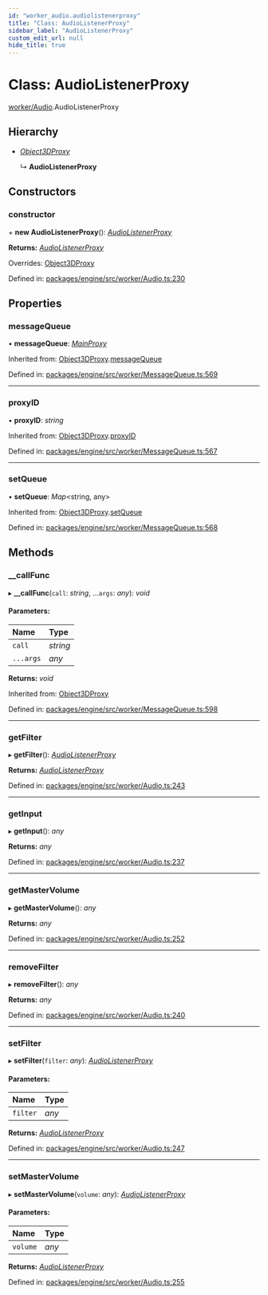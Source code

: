 ```yaml
---
id: "worker_audio.audiolistenerproxy"
title: "Class: AudioListenerProxy"
sidebar_label: "AudioListenerProxy"
custom_edit_url: null
hide_title: true
---
```


# Class: AudioListenerProxy

[worker/Audio](../modules/worker_audio.md).AudioListenerProxy

## Hierarchy

* [*Object3DProxy*](worker_messagequeue.object3dproxy.md)

  ↳ **AudioListenerProxy**

## Constructors

### constructor

\+ **new AudioListenerProxy**(): [*AudioListenerProxy*](worker_audio.audiolistenerproxy.md)

**Returns:** [*AudioListenerProxy*](worker_audio.audiolistenerproxy.md)

Overrides: [Object3DProxy](worker_messagequeue.object3dproxy.md)

Defined in: [packages/engine/src/worker/Audio.ts:230](https://github.com/xr3ngine/xr3ngine/blob/716a06460/packages/engine/src/worker/Audio.ts#L230)

## Properties

### messageQueue

• **messageQueue**: [*MainProxy*](worker_messagequeue.mainproxy.md)

Inherited from: [Object3DProxy](worker_messagequeue.object3dproxy.md).[messageQueue](worker_messagequeue.object3dproxy.md#messagequeue)

Defined in: [packages/engine/src/worker/MessageQueue.ts:569](https://github.com/xr3ngine/xr3ngine/blob/716a06460/packages/engine/src/worker/MessageQueue.ts#L569)

___

### proxyID

• **proxyID**: *string*

Inherited from: [Object3DProxy](worker_messagequeue.object3dproxy.md).[proxyID](worker_messagequeue.object3dproxy.md#proxyid)

Defined in: [packages/engine/src/worker/MessageQueue.ts:567](https://github.com/xr3ngine/xr3ngine/blob/716a06460/packages/engine/src/worker/MessageQueue.ts#L567)

___

### setQueue

• **setQueue**: *Map*<string, any\>

Inherited from: [Object3DProxy](worker_messagequeue.object3dproxy.md).[setQueue](worker_messagequeue.object3dproxy.md#setqueue)

Defined in: [packages/engine/src/worker/MessageQueue.ts:568](https://github.com/xr3ngine/xr3ngine/blob/716a06460/packages/engine/src/worker/MessageQueue.ts#L568)

## Methods

### \_\_callFunc

▸ **__callFunc**(`call`: *string*, ...`args`: *any*): *void*

#### Parameters:

Name | Type |
:------ | :------ |
`call` | *string* |
`...args` | *any* |

**Returns:** *void*

Inherited from: [Object3DProxy](worker_messagequeue.object3dproxy.md)

Defined in: [packages/engine/src/worker/MessageQueue.ts:598](https://github.com/xr3ngine/xr3ngine/blob/716a06460/packages/engine/src/worker/MessageQueue.ts#L598)

___

### getFilter

▸ **getFilter**(): [*AudioListenerProxy*](worker_audio.audiolistenerproxy.md)

**Returns:** [*AudioListenerProxy*](worker_audio.audiolistenerproxy.md)

Defined in: [packages/engine/src/worker/Audio.ts:243](https://github.com/xr3ngine/xr3ngine/blob/716a06460/packages/engine/src/worker/Audio.ts#L243)

___

### getInput

▸ **getInput**(): *any*

**Returns:** *any*

Defined in: [packages/engine/src/worker/Audio.ts:237](https://github.com/xr3ngine/xr3ngine/blob/716a06460/packages/engine/src/worker/Audio.ts#L237)

___

### getMasterVolume

▸ **getMasterVolume**(): *any*

**Returns:** *any*

Defined in: [packages/engine/src/worker/Audio.ts:252](https://github.com/xr3ngine/xr3ngine/blob/716a06460/packages/engine/src/worker/Audio.ts#L252)

___

### removeFilter

▸ **removeFilter**(): *any*

**Returns:** *any*

Defined in: [packages/engine/src/worker/Audio.ts:240](https://github.com/xr3ngine/xr3ngine/blob/716a06460/packages/engine/src/worker/Audio.ts#L240)

___

### setFilter

▸ **setFilter**(`filter`: *any*): [*AudioListenerProxy*](worker_audio.audiolistenerproxy.md)

#### Parameters:

Name | Type |
:------ | :------ |
`filter` | *any* |

**Returns:** [*AudioListenerProxy*](worker_audio.audiolistenerproxy.md)

Defined in: [packages/engine/src/worker/Audio.ts:247](https://github.com/xr3ngine/xr3ngine/blob/716a06460/packages/engine/src/worker/Audio.ts#L247)

___

### setMasterVolume

▸ **setMasterVolume**(`volume`: *any*): [*AudioListenerProxy*](worker_audio.audiolistenerproxy.md)

#### Parameters:

Name | Type |
:------ | :------ |
`volume` | *any* |

**Returns:** [*AudioListenerProxy*](worker_audio.audiolistenerproxy.md)

Defined in: [packages/engine/src/worker/Audio.ts:255](https://github.com/xr3ngine/xr3ngine/blob/716a06460/packages/engine/src/worker/Audio.ts#L255)
